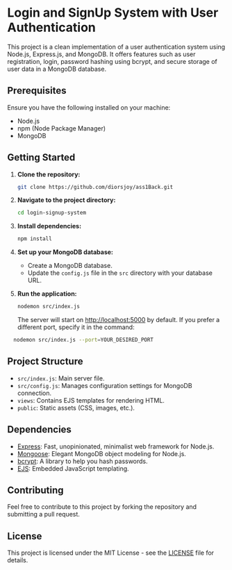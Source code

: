 # Login and SignUp System with User Authentication

This project is a clean implementation of a user authentication system using Node.js, Express.js, and MongoDB. It offers features such as user registration, login, password hashing using bcrypt, and secure storage of user data in a MongoDB database.

## Prerequisites

Ensure you have the following installed on your machine:

- Node.js
- npm (Node Package Manager)
- MongoDB

## Getting Started

1. **Clone the repository:**

   ```bash
   git clone https://github.com/diorsjoy/ass1Back.git
   ```

2. **Navigate to the project directory:**

   ```bash
   cd login-signup-system
   ```

3. **Install dependencies:**

   ```bash
   npm install
   ```

4. **Set up your MongoDB database:**

   - Create a MongoDB database.
   - Update the `config.js` file in the `src` directory with your database URL.

5. **Run the application:**

   ```bash
   nodemon src/index.js
   ```

   The server will start on [http://localhost:5000](http://localhost:5000) by default.
   If you prefer a different port, specify it in the command:

 ```bash
   nodemon src/index.js --port=YOUR_DESIRED_PORT
 ```
## Project Structure

- `src/index.js`: Main server file.
- `src/config.js`: Manages configuration settings for MongoDB connection.
- `views`: Contains EJS templates for rendering HTML.
- `public`: Static assets (CSS, images, etc.).

## Dependencies

- [Express](https://expressjs.com/): Fast, unopinionated, minimalist web framework for Node.js.
- [Mongoose](https://mongoosejs.com/): Elegant MongoDB object modeling for Node.js.
- [bcrypt](https://www.npmjs.com/package/bcrypt): A library to help you hash passwords.
- [EJS](https://ejs.co/): Embedded JavaScript templating.

## Contributing

Feel free to contribute to this project by forking the repository and submitting a pull request.

## License

This project is licensed under the MIT License - see the [LICENSE](LICENSE) file for details.
```
